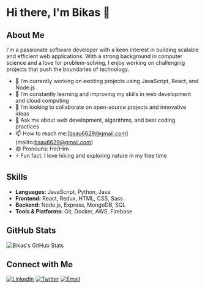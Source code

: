 # Hi there, I'm Bikas 👋

## About Me

I'm a passionate software developer with a keen interest in building scalable and efficient web applications. With a strong background in computer science and a love for problem-solving, I enjoy working on challenging projects that push the boundaries of technology.

- 🔭 I’m currently working on exciting projects using JavaScript, React, and Node.js
- 🌱 I’m constantly learning and improving my skills in web development and cloud computing
- 👯 I’m looking to collaborate on open-source projects and innovative ideas
- 💬 Ask me about web development, algorithms, and best coding practices
- 📫 How to reach me:[bsau6629@gmail.com] (mailto:bsau6629@gmail.com)
- 😄 Pronouns: He/Him
- ⚡ Fun fact: I love hiking and exploring nature in my free time

## Skills

- **Languages:** JavaScript, Python, Java
- **Frontend:** React, Redux, HTML, CSS, Sass
- **Backend:** Node.js, Express, MongoDB, SQL
- **Tools & Platforms:** Git, Docker, AWS, Firebase

## GitHub Stats

![Bikas's GitHub Stats](https://github-readme-stats.vercel.app/api?username=Bikas-sh&show_icons=true&theme=radical)

## Connect with Me

[![LinkedIn](https://img.shields.io/badge/LinkedIn-blue?style=for-the-badge&logo=linkedin)](https://www.linkedin.com/in/bikash-sahoo-778400275/)
[![Twitter](https://img.shields.io/badge/Twitter-blue?style=for-the-badge&logo=twitter)](https://twitter.com/Bikas-sh)
[![Email](https://img.shields.io/badge/Email-red?style=for-the-badge&logo=gmail)](mailto:bsau6629@gmail.com)
